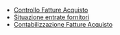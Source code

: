 - [Controllo Fatture Acquisto](Sorgenti/OJ/PGM/P_G9CF60)
- [Situazione entrate fornitori](Sorgenti/OJ/PGM/P_G9AS10)
- [Contabilizzazione Fatture Acquisto](Sorgenti/OJ/PGM/P_G9FA05A)
